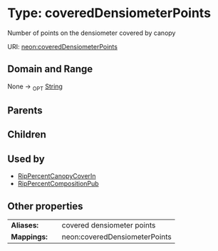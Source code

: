 
# Type: coveredDensiometerPoints


Number of points on the densiometer covered by canopy

URI: [neon:coveredDensiometerPoints](https://data.neonscience.org/coveredDensiometerPoints)


## Domain and Range

None ->  <sub>OPT</sub> [String](types/String.md)

## Parents


## Children


## Used by

 * [RipPercentCanopyCoverIn](RipPercentCanopyCoverIn.md)
 * [RipPercentCompositionPub](RipPercentCompositionPub.md)

## Other properties

|  |  |  |
| --- | --- | --- |
| **Aliases:** | | covered densiometer points |
| **Mappings:** | | neon:coveredDensiometerPoints |

